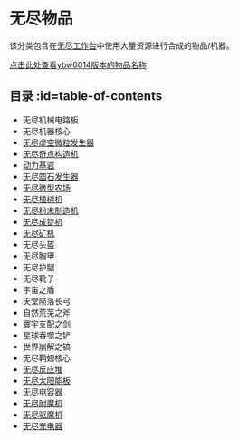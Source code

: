 # 无尽物品 

该分类包含在[无尽工作台](./Infinity-Forge)中使用大量资源进行合成的物品/机器。

[点击此处查看ybw0014版本的物品名称](./Infinity-Items-ybw0014)

## 目录 :id=table-of-contents

- 无尽机械电路板
- 无尽机器核心
- [无尽虚空微粒发生器](./Void-Harvester)
- [无尽奇点构造机](./Singularity-Constructor)
- [动力基岩](./Powered-Bedrock)
- [无尽圆石发生器](./Cobblestone-Generator)
- [无尽微型农场](./Virtual-Farm)
- [无尽植树机](./Tree-Grower)
- [无尽粉末制造机](./Dust-Extractor)
- [无尽成锭机](./Ingot-Former)
- [无尽矿机](./Quarries)
- 无尽头盔
- 无尽胸甲
- 无尽护腿
- 无尽靴子
- 宇宙之盾
- 天堂陨落长弓
- 自然荒芜之斧
- 寰宇支配之剑
- 星球吞噬之铲
- 世界崩解之镐
- 无尽鞘翅核心
- [无尽反应堆](./Infinity-Reactor)
- [无尽太阳能板](./Infinite-Panel)
- [无尽电容器](./Slimefun-Extension#infinity-capacitor)
- [无尽附魔机](./Slimefun-Extension#infinity-enchanter)
- [无尽驱魔机](./Slimefun-Extension#infinity-disenchanter)
- [无尽充电器](./Slimefun-Extension#infinity-charger)

